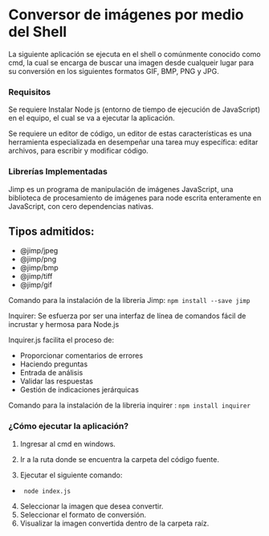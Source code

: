 Conversor de imágenes por medio del Shell
===================
La siguiente aplicación se ejecuta en el shell o comúnmente conocido como cmd, la cual se encarga de buscar una imagen desde cualqueir lugar para su conversión en los siguientes formatos GIF, BMP, PNG y JPG.

### Requisitos

Se requiere Instalar Node js (entorno de tiempo de ejecución de JavaScript) en el equipo, el cual se va a ejecutar la aplicación.

Se requiere un editor de código, un editor de estas características es una herramienta especializada en desempeñar una tarea muy específica: editar archivos, para escribir y modificar código.

### Librerías Implementadas

Jimp es un programa de manipulación de imágenes JavaScript, una biblioteca de procesamiento de imágenes para node escrita enteramente en JavaScript, con cero dependencias nativas.
  
  ## Tipos admitidos:
+ @jimp/jpeg
+ @jimp/png
+ @jimp/bmp
+ @jimp/tiff
+ @jimp/gif

Comando para la instalación de la libreria Jimp: `npm install --save jimp`

Inquirer: Se esfuerza por ser una interfaz de línea de comandos fácil de incrustar y hermosa para Node.js

Inquirer.js facilita el proceso de:

* Proporcionar comentarios de errores
* Haciendo preguntas
* Entrada de análisis
* Validar las respuestas
* Gestión de indicaciones jerárquicas

Comando para la instalación de la libreria  inquirer : `npm install inquirer`

### ¿Cómo ejecutar la aplicación?

1. Ingresar al cmd en windows. 
2. Ir a la ruta donde se encuentra la carpeta del código fuente.

3. Ejecutar el siguiente comando:

 * ` node index.js`

4. Seleccionar la imagen que desea convertir. 
5. Seleccionar el formato de conversión.
6. Visualizar la imagen convertida dentro de la carpeta raíz.



